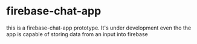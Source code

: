 # firebase-chat-app
this is a firebase-chat-app prototype. It's under development even tho the app is capable of storing data from an input into firebase
